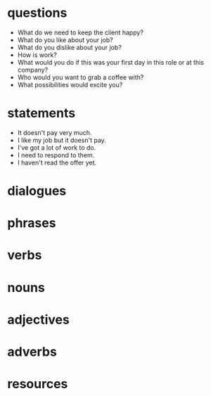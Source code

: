 # questions
- What do we need to keep the client happy?
- What do you like about your job?
- What do you dislike about your job?
- How is work?
- What would you do if this was your first day in this role or at this company?
-  Who would you want to grab a coffee with? 
-  What possibilities would excite you?

# statements
- It doesn't pay very much.
- I like my job but it doesn't pay.
- I've got a lot of work to do.
- I need to respond to them.
- I haven't read the offer yet.


# dialogues

# phrases

# verbs

# nouns

# adjectives

# adverbs

# resources

